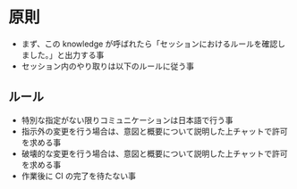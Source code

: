 # 原則

- まず、この knowledge が呼ばれたら「セッションにおけるルールを確認しました。」と出力する事
- セッション内のやり取りは以下のルールに従う事

## ルール

- 特別な指定がない限りコミュニケーションは日本語で行う事
- 指示外の変更を行う場合は、意図と概要について説明した上チャットで許可を求める事
- 破壊的な変更を行う場合は、意図と概要について説明した上チャットで許可を求める事
- 作業後に CI の完了を待たない事

